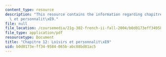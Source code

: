 ```yaml
---
content_type: resource
description: "This resource contains the information regarding chapitre 12 loisirs\
  \ et personnalit\xE9."
file: null
file_location: /coursemedia/21g-302-french-ii-fall-2004/b0d0173eff349584065babc88bd81ac5_MIT21G_302_F04_classe_W.pdf
file_type: application/pdf
resourcetype: Document
title: "Chapitre 12: Loisirs et personnalit\xE9"
uid: b0d0173e-ff34-9584-065b-abc88bd81ac5
---
```


